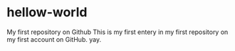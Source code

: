 # hellow-world
My first repository on Github
This is my first entery in my first repository on my first account on GitHub. yay.
